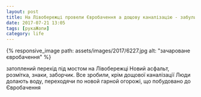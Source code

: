 ```yaml
---
layout: post
title: На Лівобережці провели Євробачення а дощову каналізацію - забули
date: 2017-07-21 13:05 
tags: [рукаЖопи]
category: life
---
```


{% responsive_image path: assets/images/2017/6227.jpg alt: "зачароване євробачення" %}

затоплений перехід під мостом на Лівобережці
Новий асфальт, розмітка, знаки, заборчик. Все зробили, крім дощової каналізації
Люди долають воду, переходячи по новой гарной огорожі, що побудовано до Євробачення
